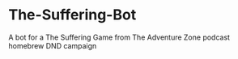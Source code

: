 # The-Suffering-Bot
A bot for a The Suffering Game from The Adventure Zone podcast homebrew DND campaign
